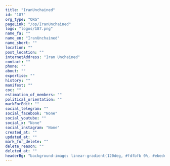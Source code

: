 ```yaml
---
title: "IranUnchained"
id: "187"
org_type: "ORG"
pageLink: "/op/IranUnchained"
logo: "logos/187.png"
name_fa: ""
name_en: "IranUnchained"
name_short: ""
location: ""
post_location: ""
internetAddress: "Iran Unchained"
contact: ""
phone: ""
about: ""
expertise: ""
history: ""
manifest: ""
coc: ""
estimation_of_members: ""
political_orientation: ""
markForEdit: ""
social_telegram: ""
social_facebook: "None"
social_youtube: ""
social_x: "None"
social_instagram: "None"
created_at: ""
updated_at: ""
mark_for_delete: ""
delete_reason: ""
deleted_at: ""
headerBg: "background-image: linear-gradient(120deg, #fdfbfb 0%, #ebedee 100%);"
---
```

